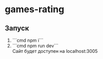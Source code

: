 # games-rating

<h2>Запуск</h2>
<ol>
  <li>```cmd
    npm i```</li>
  <li>```cmd
    npm run dev```</li>
  Сайт будет доступен на localhost:3005
</ol>
